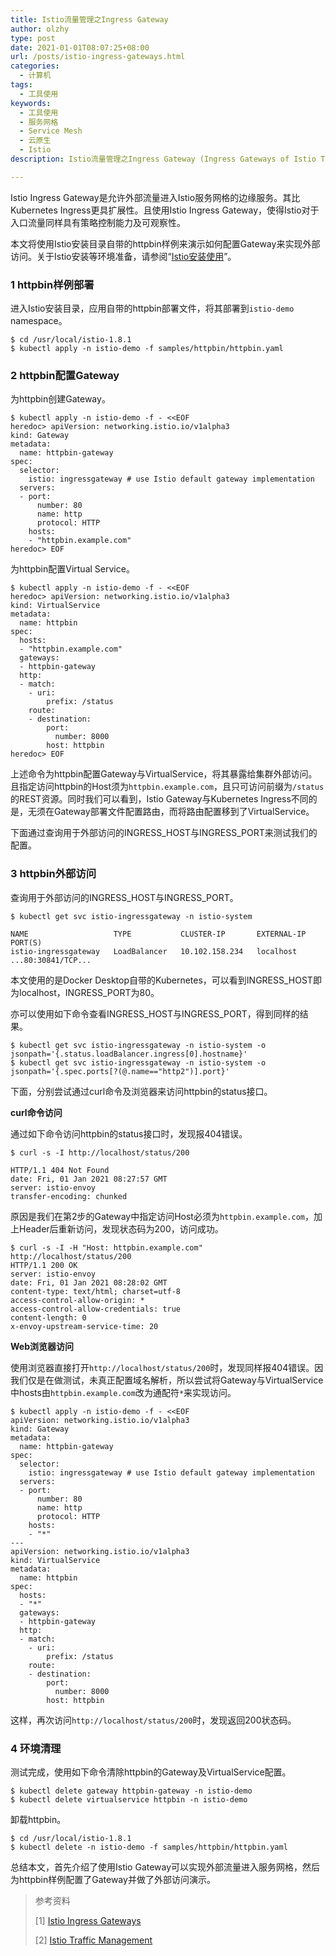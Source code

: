 ```yaml
---
title: Istio流量管理之Ingress Gateway
author: olzhy
type: post
date: 2021-01-01T08:07:25+08:00
url: /posts/istio-ingress-gateways.html
categories:
  - 计算机
tags:
  - 工具使用
keywords:
  - 工具使用
  - 服务网格
  - Service Mesh
  - 云原生
  - Istio
description: Istio流量管理之Ingress Gateway (Ingress Gateways of Istio Traffic Management)

---
```

Istio Ingress Gateway是允许外部流量进入Istio服务网格的边缘服务。其比Kubernetes Ingress更具扩展性。且使用Istio Ingress Gateway，使得Istio对于入口流量同样具有策略控制能力及可观察性。

本文将使用Istio安装目录自带的httpbin样例来演示如何配置Gateway来实现外部访问。关于Istio安装等环境准备，请参阅“[Istio安装使用](https://olzhy.github.io/posts/istio-get-started.html)”。

### 1 httpbin样例部署

进入Istio安装目录，应用自带的httpbin部署文件，将其部署到`istio-demo` namespace。

```shell
$ cd /usr/local/istio-1.8.1
$ kubectl apply -n istio-demo -f samples/httpbin/httpbin.yaml
```

### 2 httpbin配置Gateway

为httpbin创建Gateway。

```shell
$ kubectl apply -n istio-demo -f - <<EOF
heredoc> apiVersion: networking.istio.io/v1alpha3
kind: Gateway
metadata:
  name: httpbin-gateway
spec:
  selector:
    istio: ingressgateway # use Istio default gateway implementation
  servers:
  - port:
      number: 80
      name: http
      protocol: HTTP
    hosts:
    - "httpbin.example.com"
heredoc> EOF
```

为httpbin配置Virtual Service。

```shell
$ kubectl apply -n istio-demo -f - <<EOF
heredoc> apiVersion: networking.istio.io/v1alpha3
kind: VirtualService
metadata:
  name: httpbin
spec:
  hosts:
  - "httpbin.example.com"
  gateways:
  - httpbin-gateway
  http:
  - match:
    - uri:
        prefix: /status
    route:
    - destination:
        port:
          number: 8000
        host: httpbin
heredoc> EOF
```

上述命令为httpbin配置Gateway与VirtualService，将其暴露给集群外部访问。且指定访问httpbin的Host须为`httpbin.example.com`，且只可访问前缀为`/status`的REST资源。同时我们可以看到，Istio Gateway与Kubernetes Ingress不同的是，无须在Gateway部署文件配置路由，而将路由配置移到了VirtualService。

下面通过查询用于外部访问的INGRESS_HOST与INGRESS_PORT来测试我们的配置。

### 3 httpbin外部访问

查询用于外部访问的INGRESS_HOST与INGRESS_PORT。

```shell
$ kubectl get svc istio-ingressgateway -n istio-system

NAME                   TYPE           CLUSTER-IP       EXTERNAL-IP   PORT(S)
istio-ingressgateway   LoadBalancer   10.102.158.234   localhost     ...80:30841/TCP...
```

本文使用的是Docker Desktop自带的Kubernetes，可以看到INGRESS_HOST即为localhost，INGRESS_PORT为80。

亦可以使用如下命令查看INGRESS_HOST与INGRESS_PORT，得到同样的结果。

```shell
$ kubectl get svc istio-ingressgateway -n istio-system -o jsonpath='{.status.loadBalancer.ingress[0].hostname}'
$ kubectl get svc istio-ingressgateway -n istio-system -o jsonpath='{.spec.ports[?(@.name=="http2")].port}'
```

下面，分别尝试通过curl命令及浏览器来访问httpbin的status接口。

**curl命令访问**

通过如下命令访问httpbin的status接口时，发现报404错误。

```shell
$ curl -s -I http://localhost/status/200

HTTP/1.1 404 Not Found
date: Fri, 01 Jan 2021 08:27:57 GMT
server: istio-envoy
transfer-encoding: chunked
```

原因是我们在第2步的Gateway中指定访问Host必须为`httpbin.example.com`，加上Header后重新访问，发现状态码为200，访问成功。

```shell
$ curl -s -I -H "Host: httpbin.example.com" http://localhost/status/200
HTTP/1.1 200 OK
server: istio-envoy
date: Fri, 01 Jan 2021 08:28:02 GMT
content-type: text/html; charset=utf-8
access-control-allow-origin: *
access-control-allow-credentials: true
content-length: 0
x-envoy-upstream-service-time: 20
```

**Web浏览器访问**

使用浏览器直接打开`http://localhost/status/200`时，发现同样报404错误。因我们仅是在做测试，未真正配置域名解析，所以尝试将Gateway与VirtualService中hosts由`httpbin.example.com`改为通配符`*`来实现访问。

```shell
$ kubectl apply -n istio-demo -f - <<EOF
apiVersion: networking.istio.io/v1alpha3
kind: Gateway
metadata:
  name: httpbin-gateway
spec:
  selector:
    istio: ingressgateway # use Istio default gateway implementation
  servers:
  - port:
      number: 80
      name: http
      protocol: HTTP
    hosts:
    - "*"
---
apiVersion: networking.istio.io/v1alpha3
kind: VirtualService
metadata:
  name: httpbin
spec:
  hosts:
  - "*"
  gateways:
  - httpbin-gateway
  http:
  - match:
    - uri:
        prefix: /status
    route:
    - destination:
        port:
          number: 8000
        host: httpbin
```

这样，再次访问`http://localhost/status/200`时，发现返回200状态码。

### 4 环境清理

测试完成，使用如下命令清除httpbin的Gateway及VirtualService配置。

```shell
$ kubectl delete gateway httpbin-gateway -n istio-demo
$ kubectl delete virtualservice httpbin -n istio-demo
```

卸载httpbin。

```shell
$ cd /usr/local/istio-1.8.1
$ kubectl delete -n istio-demo -f samples/httpbin/httpbin.yaml
```

总结本文，首先介绍了使用Istio Gateway可以实现外部流量进入服务网格，然后为httpbin样例配置了Gateway并做了外部访问演示。


> 参考资料
>
> [1] [Istio Ingress Gateways](https://istio.io/latest/docs/tasks/traffic-management/ingress/ingress-control/)
>
> [2] [Istio Traffic Management](https://istio.io/latest/docs/concepts/traffic-management/)